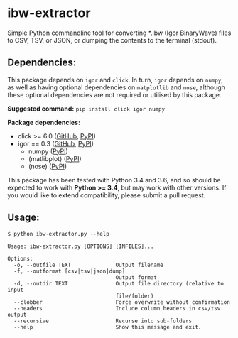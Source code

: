 # ibw-extractor

Simple Python commandline tool for converting \*.ibw (Igor BinaryWave) files to CSV, TSV, or JSON, or dumping the contents to the terminal (stdout).

## Dependencies:
This package depends on `igor` and `click`. In turn, `igor` depends on `numpy`, as well as having optional dependencies on `matplotlib` and `nose`, although these optional dependencies are not required or utilised by this package.

**Suggested command:** `pip install click igor numpy`

**Package dependencies:**
* click >= 6.0 ([GitHub](https://github.com/pallets/click), [PyPI](https://pypi.python.org/pypi/click))
* igor == 0.3 ([GitHub](https://github.com/wking/igor), [PyPI](https://pypi.python.org/pypi/igor))
	- numpy ([PyPI](https://pypi.python.org/pypi/numpy))
	- (matlibplot) ([PyPI](https://pypi.python.org/pypi/matplotlib))
	- (nose) ([PyPI](https://pypi.python.org/pypi/nose))

This package has been tested with Python 3.4 and 3.6, and so should be expected to work with **Python >= 3.4**, but may work with other versions. If you would like to extend compatibility, please submit a pull request.

## Usage:
```
$ python ibw-extractor.py --help

Usage: ibw-extractor.py [OPTIONS] [INFILES]...

Options:
  -o, --outfile TEXT              Output filename
  -f, --outformat [csv|tsv|json|dump]
                                  Output format
  -d, --outdir TEXT               Output file directory (relative to input
                                  file/folder)
  --clobber                       Force overwrite without confirmation
  --headers                       Include column headers in csv/tsv output
  --recursive                     Recurse into sub-folders
  --help                          Show this message and exit.
```
